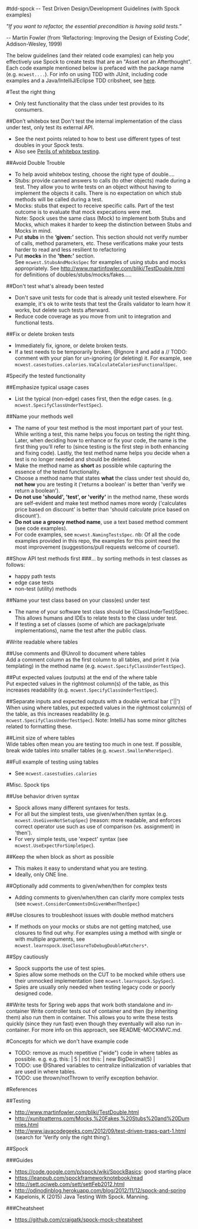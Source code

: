 #tdd-spock -- Test Driven Design/Development Guidelines (with Spock examples)  

*"If you want to refactor, the essential precondition is having solid tests.”* 

 -- Martin Fowler (from ‘Refactoring: Improving the Design of Existing Code’, Addison-Wesley, 1999)

The below guidelines (and their related code examples) can help you effectively use 
Spock to create tests that are an "Asset not an Afterthought". 
Each code example mentioned below is prefaced with the package name (e.g. `mcwest....`).
For info on using TDD with JUnit, including code examples 
and a Java/IntelliJ/Eclipse TDD cribsheet, 
see [here](https://bitbucket.org/bwestrich/java-tdd/wiki/Home).


#Test the right thing
* Only test functionality that the class under test provides to its consumers.

##Don’t whitebox test
Don't test the internal implementation of the class under test, only test its external API.
* See the next points related to how to best use different types of test doubles in your Spock tests. 
* Also see [Perils of whitebox testing](https://bitbucket.org/bwestrich/java-tdd/wiki/Perils%20of%20Whitebox%20testing).

##Avoid Double Trouble
* To help avoid whitebox testing, choose the right type of double....
* Stubs: provide canned answers to calls (to other objects) made during a test. They allow you to write tests on an object without having to implement the objects it calls. There is no expectation on which stub methods will be called during a test. 
* Mocks: stubs that expect to receive specific calls. Part of the test outcome is to evaluate that mock expecations were met.  
Note: Spock uses the same class (Mock) to implement both Stubs and Mocks, which makes it harder to keep the distinction between Stubs and Mocks in mind. 
* Put **stubs** in the **‘given:’** section. This section should not verify number of calls, method parameters, etc. These verifications make your tests harder to read and less resilient to refactoring 
* Put **mocks** in the **'then:'** section.  
See `mcwest.StubsAndMocksSpec` for examples of using stubs and mocks appropriately. 
See http://www.martinfowler.com/bliki/TestDouble.html for definitions of doubles/stubs/mocks/fakes.....

##Don't test what's already been tested
* Don't save unit tests for code that is already unit tested elsewhere.
   For example, it's ok to write tests that test the Grails validator to learn how it works, 
   but delete such tests afterward.
* Reduce code coverage as you move from unit to integration and functional tests. 

##Fix or delete broken tests
* Immediately fix, ignore, or delete broken tests. 
* If a test needs to be temporarily broken, @Ignore it and add a // TODO: comment with your plan for un-ignoring (or deleting) it.
For example, see `mcwest.casestudies.calories.VaCalculateCaloriesFunctionalSpec`.

#Specify the tested functionality 
 
##Emphasize typical usage cases
* List the typical (non-edge) cases first, then the edge cases.
(e.g. `mcwest.SpecifyClassUnderTestSpec`).

##Name your methods well
* The name of your test method is the most important part of your test. While writing a test, this name helps you focus on testing the right thing. Later, when deciding how to enhance or fix your code, the name is the first thing you’ll refer to (since testing is the first step in both enhancing and fixing code). Lastly, the test method name helps you decide when a test is no longer needed and should be deleted. 
* Make the method name as **short** as possible while capturing the essence of the tested functionality. 
* Choose a method name that states **what** the class under test should do, **not how** you are testing it ('returns a boolean' is better than 'verify we return a boolean'). 
* **Do not use 'should', 'test', or 'verify'** in the method name, these words are self-evident and make test method names more wordy ('calculates price based on discount' is better than 'should calculate price based on discount').
* **Do not use a groovy method name**, use a text based method comment (see code examples). 
* For code examples, see `mcwest.NamingTestsSpec`. nb: Of all the code examples provided in this repo, the examples for this point need the most improvement (suggestions/pull requests welcome of course!).

##Show API test methods first
###... by sorting methods in test classes as follows: 
* happy path tests
* edge case tests
* non-test (utility) methods

##Name your test class based on your class(es) under test
* The name of your software test class should be {ClassUnderTest}Spec. This allows humans and IDEs to relate tests to the class under test. 
* If testing a set of classes (some of which are package/private implementations), name the test after the public class.


#Write readable where tables

##Use comments and @Unroll to document where tables  
 Add a comment column as the first column to all tables, and print it (via templating) in the method name
 (e.g. `mcwest.SpecifyClassUnderTestSpec`).

##Put expected values (outputs) at the end of the where table  
 Put expected values in the rightmost column(s) of the table, as this increases readability
(e.g. `mcwest.SpecifyClassUnderTestSpec`).

##Separate inputs and expected outputs with a double vertical bar ('||') 
 When using where tables, put expected values in the rightmost column(s) of the table, as this increases readability
(e.g. `mcwest.SpecifyClassUnderTestSpec`). Note: IntelliJ has some minor glitches related to formatting these. 

##Limit size of where tables  
 Wide tables often mean you are testing too much in one test. 
 If possible, break wide tables into smaller tables (e.g. `mcwest.SmallerWhereSpec`).
 
##Full example of testing using tables
* See `mcwest.casestudies.calories`


#Misc. Spock tips

##Use behavior driven syntax 
* Spock allows many different syntaxes for tests.
* For all but the simplest tests, use given/when/then syntax (e.g. `mcwest.UseGivenNotSetupSpec`)
   (reason: more readable, and enforces correct operator use such as use of comparison (vs. assignment) in 'then').
* For very simple tests, use 'expect' syntax (see `mcwest.UseExpectForSimpleSpec`).

##Keep the when block as short as possible
* This makes it easy to understand what you are testing.
* Ideally, only ONE line. 

##Optionally add comments to given/when/then for complex tests
* Adding comments to given/when/then can clarify more complex tests
 (see `mcwest.ConsiderCommentsOnGivenWhenThenSpec`)

##Use closures to troubleshoot issues with double method matchers 
* If methods on your mocks or stubs are not getting matched, use closures to find out why. 
For examples using a method with single or with multiple arguments, 
see `mcwest.learnspock.UseClosureToDebugDoubleMatchers*`. 

##Spy cautiously
* Spock supports the use of test spies. 
* Spies allow some methods on the CUT to be mocked while others use their unmocked implementation
(see `mcwest.learnspock.SpySpec`). 
* Spies are usually only needed when testing legacy code or poorly designed code. 

##Write tests for Spring web apps that work both standalone and in-container
Write controller tests out of container and then (by inheriting them) also run them in container. 
This allows you to write these tests quickly (since they run fast) even though 
they eventually will also run in-container. 
For more info on this approach, see README-MOCKMVC.md.


#Concepts for which we don't have example code
* TODO: remove as much repetitive ("wide") code in where tables as possible. e.g. 
    e.g. this:   | 5 | 
    not this:    | new BigDecimal(5) |     
* TODO: use @Shared variables to centralize initialization of variables that are used in where tables.
* TODO: use thrown/notThrown to verify exception behavior.

#References

##Testing
* http://www.martinfowler.com/bliki/TestDouble.html
* http://xunitpatterns.com/Mocks,%20Fakes,%20Stubs%20and%20Dummies.html
* http://www.javacodegeeks.com/2012/09/test-driven-traps-part-1.html (search for ‘Verify only the right thing’).

##Spock

###Guides
* https://code.google.com/p/spock/wiki/SpockBasics: good starting place
* https://leanpub.com/spockframeworknotebook/read
* http://sett.ociweb.com/sett/settFeb2012.html
* http://odinodinblog.herokuapp.com/blog/2012/11/12/spock-and-spring 
* Kapelonis, K (2015) Java Testing With Spock. Manning.

###Cheatsheet
* https://github.com/craigatk/spock-mock-cheatsheet
